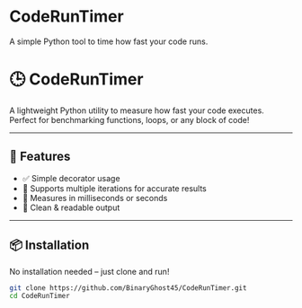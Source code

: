 # CodeRunTimer
A simple Python tool to time how fast your code runs.
# 🕒 CodeRunTimer

A lightweight Python utility to measure how fast your code executes.  
Perfect for benchmarking functions, loops, or any block of code!

---

## 🔧 Features

- ✅ Simple decorator usage
- 🔁 Supports multiple iterations for accurate results
- 📏 Measures in milliseconds or seconds
- 🧼 Clean & readable output

---

## 📦 Installation

No installation needed – just clone and run!

```bash
git clone https://github.com/BinaryGhost45/CodeRunTimer.git
cd CodeRunTimer
